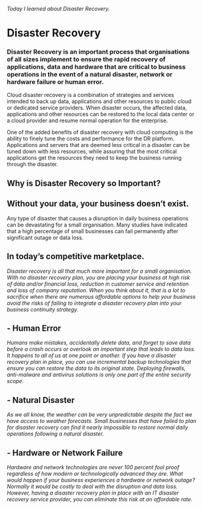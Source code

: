  *Today I learned about Disaster Recovery.*
# Disaster Recovery
### Disaster Recovery is an important process that organisations of all sizes implement to ensure the rapid recovery of applications, data and hardware that are critical to business operations in the event of a natural disaster, network or hardware failure or human error.

 Cloud disaster recovery is a combination of strategies and services intended to back up data, applications and other resources to public cloud or dedicated service providers. When disaster occurs, the affected data, applications and other resources can be restored to the local data center or a cloud provider and resume normal operation for the enterprise.


One of the added benefits of disaster recovery with cloud computing is the ability to finely tune the costs and performance for the DR platform. Applications and servers that are deemed less critical in a disaster can be tuned down with less resources, while assuring that the most critical applications get the resources they need to keep the business running through the disaster.

## Why is Disaster Recovery so Important?
## Without your data, your business doesn’t exist.
Any type of disaster that causes a disruption in daily business operations can be devastating for a small organisation. Many studies have indicated that a high percentage of small businesses can fail permanently after significant outage or data loss.
## In today’s competitive marketplace.
*Disaster recovery is all that much more important for a small organisation. With no disaster recovery plan, you are placing your business at high risk of data and/or financial loss, reduction in customer service and retention and loss of company reputation.
When you think about it, that is a lot to sacrifice when there are numerous affordable options to help your business avoid the risks of failing to integrate a disaster recovery plan into your business continuity strategy.*
## - Human Error
*Humans make mistakes, accidentally delete data, and forget to save data before a crash occurs or overlook an important step that leads to data loss.  It happens to all of us at one point or another.
If you have a disaster recovery plan in place, you can use incremental backup technologies that ensure you can restore the data to its original state. Deploying firewalls, anti-malware and antivirus solutions is only one part of the entire security scope.*
## -  Natural Disaster
*As we all know, the weather can be very unpredictable despite the fact we have access to weather forecasts. Small businesses that have failed to plan for disaster recovery can find it nearly impossible to restore normal daily operations following a natural disaster.*
## - Hardware or Network Failure
*Hardware and network technologies are never 100 percent fool proof regardless of how modern or technologically advanced they are. What would happen if your business experiences a hardware or network outage?
Normally it would be costly to deal with the disruption and data loss. However, having a disaster recovery plan in place with an IT disaster recovery service provider, you can eliminate this risk at an affordable rate.*
